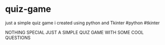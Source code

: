 # quiz-game
just a simple quiz game i created using python and Tkinter #python #tkinter

NOTHING SPECIAL JUST A SIMPLE QUIZ GAME WITH SOME COOL QUESTIONS 

